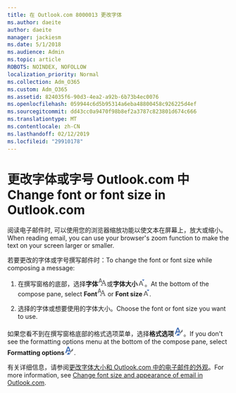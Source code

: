 ```yaml
---
title: 在 Outlook.com 8000013 更改字体
ms.author: daeite
author: daeite
manager: jackiesm
ms.date: 5/1/2018
ms.audience: Admin
ms.topic: article
ROBOTS: NOINDEX, NOFOLLOW
localization_priority: Normal
ms.collection: Adm_O365
ms.custom: Adm_O365
ms.assetid: 824035f6-90d3-4ea2-a92b-6b73b4ec0076
ms.openlocfilehash: 059944c6d5b95314a6eba48800458c926225d4ef
ms.sourcegitcommit: dd43cc0a9470f98b8ef2a3787c823801d674c666
ms.translationtype: MT
ms.contentlocale: zh-CN
ms.lasthandoff: 02/12/2019
ms.locfileid: "29910178"
---
```

# <a name="change-font-or-font-size-in-outlookcom"></a><span data-ttu-id="5f591-102">更改字体或字号 Outlook.com 中</span><span class="sxs-lookup"><span data-stu-id="5f591-102">Change font or font size in Outlook.com</span></span>

<span data-ttu-id="5f591-103">阅读电子邮件时, 可以使用您的浏览器缩放功能以使文本在屏幕上，放大或缩小。</span><span class="sxs-lookup"><span data-stu-id="5f591-103">When reading email, you can use your browser's zoom function to make the text on your screen larger or smaller.</span></span>
  
<span data-ttu-id="5f591-104">若要更改的字体或字号撰写邮件时：</span><span class="sxs-lookup"><span data-stu-id="5f591-104">To change the font or font size while composing a message:</span></span>
  
1. <span data-ttu-id="5f591-105">在撰写窗格的底部，选择**字体**![字体](media/6d9372e0-cde5-49fc-a457-aafb62255163.png)或**字体大小**![字体大小图标](media/9334f617-9593-4bd0-afb1-c53308ad7591.png)。</span><span class="sxs-lookup"><span data-stu-id="5f591-105">At the bottom of the compose pane, select **Font**![Font](media/6d9372e0-cde5-49fc-a457-aafb62255163.png) or **Font size**![The Font size icon](media/9334f617-9593-4bd0-afb1-c53308ad7591.png).</span></span>
    
2. <span data-ttu-id="5f591-106">选择的字体或想要使用的字体大小。</span><span class="sxs-lookup"><span data-stu-id="5f591-106">Choose the font or font size you want to use.</span></span>
    
<span data-ttu-id="5f591-107">如果您看不到在撰写窗格底部的格式选项菜单，选择**格式选项**![格式选项图标](media/13103798-e3ea-4069-a7a0-63f8903c8c3a.png)。</span><span class="sxs-lookup"><span data-stu-id="5f591-107">If you don't see the formatting options menu at the bottom of the compose pane, select **Formatting options**![The Formatting options icon](media/13103798-e3ea-4069-a7a0-63f8903c8c3a.png).</span></span>
  
<span data-ttu-id="5f591-108">有关详细信息，请参阅[更改字体大小和 Outlook.com 中的电子邮件的外观](https://go.microsoft.com/fwlink/p/?linkid=873130)。</span><span class="sxs-lookup"><span data-stu-id="5f591-108">For more information, see [Change font size and appearance of email in Outlook.com](https://go.microsoft.com/fwlink/p/?linkid=873130).</span></span>
  

